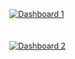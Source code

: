 
<html lang="en">
<head>
  <meta charset="UTF-8">
  <title>Visualizing Government Debt</title>
</head>
<body>
  
  <!-- First Dashboard -->
  <div class='tableauPlaceholder' id='viz1757284170399' style='position: relative; margin-bottom:40px;'>
    <noscript>
      <a href='#'>
        <img alt='Dashboard 1' src='https://public.tableau.com/static/images/Ta/Tableauwork_17572840558060/Dashboard1/1_rss.png' style='border: none' />
      </a>
    </noscript>
    <object class='tableauViz' style='display:none;'>
      <param name='host_url' value='https%3A%2F%2Fpublic.tableau.com%2F' />
      <param name='embed_code_version' value='3' />
      <param name='site_root' value='' />
      <param name='name' value='Tableauwork_17572840558060/Dashboard1' />
      <param name='tabs' value='no' />
      <param name='toolbar' value='yes' />
      <param name='static_image' value='https://public.tableau.com/static/images/Ta/Tableauwork_17572840558060/Dashboard1/1.png' />
      <param name='animate_transition' value='yes' />
      <param name='display_static_image' value='yes' />
      <param name='display_spinner' value='yes' />
      <param name='display_overlay' value='yes' />
      <param name='display_count' value='yes' />
      <param name='language' value='en-US' />
      <param name='filter' value='publish=yes' />
    </object>
  </div>

  <!-- Second Dashboard -->
  <div class='tableauPlaceholder' id='viz1757424597519' style='position: relative'>
    <noscript>
      <a href='#'>
        <img alt='Dashboard 2' src='https://public.tableau.com/static/images/De/Debt-to-GDPTrends/Dashboard1/1_rss.png' style='border: none' />
      </a>
    </noscript>
    <object class='tableauViz' style='display:none;'>
      <param name='host_url' value='https%3A%2F%2Fpublic.tableau.com%2F' />
      <param name='embed_code_version' value='3' />
      <param name='site_root' value='' />
      <param name='name' value='Debt-to-GDPTrends/Dashboard1' />
      <param name='tabs' value='no' />
      <param name='toolbar' value='yes' />
      <param name='static_image' value='https://public.tableau.com/static/images/De/Debt-to-GDPTrends/Dashboard1/1.png' />
      <param name='animate_transition' value='yes' />
      <param name='display_static_image' value='yes' />
      <param name='display_spinner' value='yes' />
      <param name='display_overlay' value='yes' />
      <param name='display_count' value='yes' />
      <param name='language' value='en-US' />
      <param name='filter' value='publish=yes' />
    </object>
  </div>

  <!-- Load and size both dashboards -->
  <script type='text/javascript'>
    function initViz(divId, widthLarge, heightLarge, heightSmall) {
      var divElement = document.getElementById(divId);
      var vizElement = divElement.getElementsByTagName('object')[0];
      if (divElement.offsetWidth > 800) {
        vizElement.style.width = widthLarge;
        vizElement.style.height = heightLarge;
      } else if (divElement.offsetWidth > 500) {
        vizElement.style.width = widthLarge;
        vizElement.style.height = heightLarge;
      } else {
        vizElement.style.width = '100%';
        vizElement.style.height = heightSmall;
      }
      var scriptElement = document.createElement('script');
      scriptElement.src = 'https://public.tableau.com/javascripts/api/viz_v1.js';
      vizElement.parentNode.insertBefore(scriptElement, vizElement);
    }

    // Initialize both dashboards
    initViz('viz1757284170399', '1000px', '827px', '727px');
    initViz('viz1757424597519', '1000px', '827px', '727px');
  </script>

</body>
</html>
